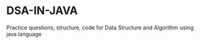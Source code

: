 # DSA-IN-JAVA
Practice questions, structure, code for Data Structure and Algorithm using java language
